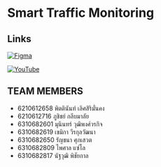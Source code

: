 # Smart Traffic Monitoring

## Links
[![Figma](https://img.shields.io/badge/figma-%23F24E1E.svg?style=for-the-badge&logo=figma&logoColor=white)](https://www.figma.com/file/73fS3vkKq0NxxduDLHL5PR/cn332?node-id=0%3A1&t=lVOX92F7X57qI8O7-1)

[![YouTube](https://img.shields.io/badge/YouTube-%23FF0000.svg?style=for-the-badge&logo=YouTube&logoColor=white)](https://youtu.be/aDyfa4BjlbU)

## TEAM MEMBERS

- 6210612658 พิตตินันท์ เลิศสิริมั่นคง
- 6210612716 ภูชิชย์ กลีบมาลัย
- 6310682601 มุนินทร์ วุฒิพงศ์วรกิจ
- 6310682619 เขมิกา วีรกุลวัฒนา
- 6310682650 รัญชนา ศุภเสวต
- 6310682809 ไพศาล แซ่โล
- 6310682817 นัฐวุฒิ พิชัยกาล

